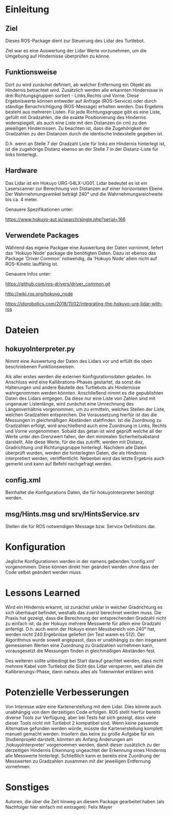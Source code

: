 # Einleitung

## Ziel

Dieses ROS-Package dient zur Steuerung des Lidar des Turtlebot.

Ziel war es eine Auswertung der Lidar Werte vorzunehmen, um die Umgebung auf Hindernisse überprüfen zu könne.

## Funktionsweise

Dort zu wird zunächst definiert, ab welcher Entfernung ein Objekt als Hindernis betrachtet wird. Zusätzlich werden alle erkannten Hindernisse in drei Richtungsgruppen sortiert - Links,Rechts und Vorne. Diese Ergebniswerte können entweder auf Anfrage (ROS-Service) oder durch ständige Benachrichtigung (ROS-Message) erhalten werden. Das Ergebnis besteht aus mehreren Listen. Für jede Richtungsgruppe gibt es eine Liste, gefüllt mit Gradzahlen, die die exakte Positionierung des Hindernis widerspiegelt, als auch eine Liste mit den Distanzen (in cm) zu den jeweiligen Hindernissen. Zu beachten ist, dass die Zugehörigkeit der Gradzahlen zu den Distanzen durch die identische Indexstelle gegeben ist. 

D.h. wenn an Stelle 7 der Gradzahl Liste für links ein Hindernis hinterlegt ist, ist die zugehörige Distanz ebenso an der Stelle 7 in der Distanz-Liste für links hinterlegt.

## Hardware

Das Lidar ist ein Hokuyo URG-04LX-UG01.
Lidar bedeutet es ist ein Laserscanner zur Berechnung von Distanzen auf einer horizontalen Ebene. Der Wahrnehmungswinkel beträgt 240° und die Wahrnehmungsreichweite bis ca. 4 meter.

Genauere Spezifikationen unter:

https://www.hokuyo-aut.jp/search/single.php?serial=166

## Verwendete Packages

Während das eigene Packgae eine Auswertung der Daten vornimmt, liefert das 'Hokuyo Node' package die benötigten Daten. Dazu ist ebenso das Package 'Driver Common' notwendig, da 'Hokuyo Node' allein nicht auf ROS-Kinetic lauffähig ist.

Genauere Infos unter:

https://github.com/ros-drivers/driver_common.git

http://wiki.ros.org/hokuyo_node

https://idorobotics.com/2018/11/02/integrating-the-hokuyo-urg-lidar-with-ros

# Dateien

## hokuyoInterpreter.py

Nimmt eine Auswertung der Daten des Lidars vor und erfüllt die oben beschriebenen Funktionsweisen.

Als aller erstes werden die externen Konfigurationsdaten geladen. Im Anschluss wird eine Kallibrations-Phases gestartet, da sonst die Halterungen und andere Bauteile des Turtlebots als Hindernisse wahrgenommen werden könnten. 
Anschließend nimmt es die gepublishten Daten des Lidars entgegen. Da diese nur eine Liste von Zahlen sind mit ungenauer Listenlänge, wird zunächst eine Umrechnung des Längenverhältnis vorgenommen, um zu ermitteln, welches Stellen der Liste, welchen Gradzahlen entsprechen. Die Voraussetzung hierfür ist das die Messungen in gleichmäßigen Abständen stattfinden. Ist die Zuordnung zu Gradzahlen erfolgt, wird anschließend auch eine Zuordnung in Links, Rechts und Vorne vorgenommen. Sobald das getan ist wird geprüft welche all der Werte unter den Grenzwert fallen, der den minimalen Sicherheitsabstand darstellt. Alle diese Werte, für die das zutrifft, werden mit Distanz, Gradrichtung und Richtungsgruppe hinterlegt. Nachdem alle Daten überprüft wurden, werden die hinterlegten Daten, die als Hindernis interpretiert werden, veröffentlicht. Nebenbei wird das letzte Ergebnis auch gemerkt und kann auf Befehl nachgefragt werden.

## config.xml

Beinhaltet die Konfigurations Daten, die für hokuyoInterpreter benötigt werden.

## msg/Hints.msg und srv/HintsService.srv

Stellen die für ROS notwendigen Message bzw. Service Definitions dar.

# Konfiguration

Jegliche Konfigurationen werden in der namens gebenden 'config.xml' vorgenommen. Diese können direkt hier geändert werden ohne dass der Code selbst geändert werden muss.

# Lessons Learned

Wird ein Hindernis erkannt, ist zunächst unklar in welcher Gradrichtung es sich überhaupt befindet, weshalb das zuerst berechnet werden muss. Die Praxis hat gezeigt, dass die Berechnung der entsprechenden Gradzahl nicht zu einfach ist, da der Hokuyo mehrere Messwerte für allein eine Gradzahl anfertigt. D.h. auch wenn der Hokuyo einen Messbereich von 240° hat, werden nicht 240 Ergebnisse geliefert (im Test waren es 512). Der Algorithmus wurde soweit angepasst, dass er unabhängig zu den insgesamt gemessenen Werten eine Zuordnung zu Gradzahlen vornehmen kann, vorausgesetzt die Messungen finden in gleichmäßigen Abständen fest. 

Des weiteren sollte unbedingt bei Start darauf geachtet werden, dass nicht mehrere Kabel vom Turtlebot die Sicht des Lidar versperren, weil allein die Kallibrierungs-Phase, dann nahezu alles als Totenwinkel erklären wird.

# Potenzielle Verbesserungen

Von Interesse wäre eine Kartenerstellung mit dem Lidar. Dies könnte auch unabhängig von dem derzeitigen Code erfolgen. ROS stellt hierfür bereits diverse Tools zur Verfügung, aber bei Tests hat sich gezeigt, dass viele dieser Tools nicht mit Turtlebot 2 kompatibel sind. Wenn keine passende Alternative gefunden werden würde, müsste die Kartenerstellung komplett manuell gemacht werden. Insofern das keine zu große Aufgabe für ein Studienprojekt darstellt, könnten als Anfang Änderungen am ‚hokuyoInterpreter‘ vorgenommen werden, damit dieser zusätzlich zu der derzeitigen Hindernis Erkennung ungeachtet der Erkennung eines Hindernis alle Messwerte hinterlegt. Schließlich kann er bereits eine Zuordnung der Messwerten zu Gradzahlen zusammen mit der jeweiligen Entfernung vornehmen.

# Sonstiges

Autoren, die über die Zeit hinweg an diesem Package gearbeitet haben (als Nachfolger hier einfach mit eintragen):
Felix Mayer 
